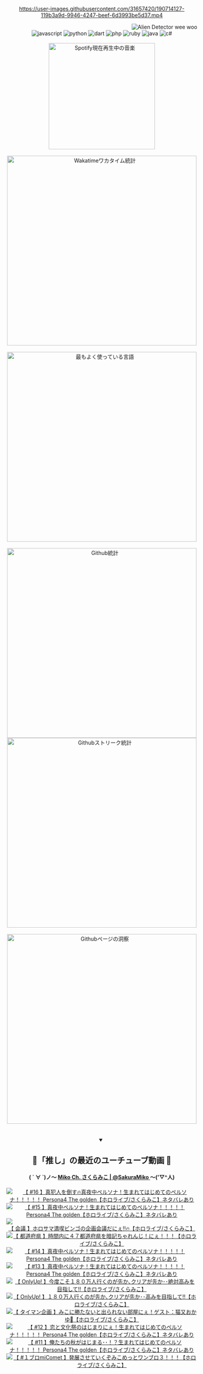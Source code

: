 <!-- START: HERO IMAGE GIF ////////// ////////// ////////// -->
<!-- <img src="@/../assets/img/gaming/ghost-of-tsushima.gif" width="100%"  alt="nellyXinwei's Hero Gif Image"/> -->
<!-- END: HERO IMAGE GIF ////////// ////////// ////////// -->

<div align="center" >  
  
<!-- START:ワンピース 第1015話「ルフィはRED ROCを使う」 -->
<https://user-images.githubusercontent.com/31657420/190714127-119b3a9d-9946-4247-beef-6d3993be5d37.mp4>
<!-- END:ワンピース 第1015話「ルフィはRED ROCを使う」 -->

<!-- START:VISITOR COUNTER -->
<div width="100%" align="right">
<img src="https://komarev.com/ghpvc/?username=nellyXinwei&label=🛸&color=grey&style=for-the-badge&labelcolor=ffffff" alt="Alien Detector wee woo"/>
</div>
<!-- END:VISITOR COUNTER -->

<!-- START: PROGRAMMING LANGUAGES -->
<!-- 色彩 Color Scheme:
#961E3A, #8A0D42, #5A0640, #4F265E, #2B355A, #3E759B, #CC4246,
#BB2649, #AD1052, #700750, #633075, #364270, #4E92C2, #FF5357
Sauce: https://www.webcreatorbox.com/inspiration/pantone-2023
-->

<img src="https://img.shields.io/badge/javascript%20-%23BB2649.svg?&style=for-the-badge&logo=javascript&logoColor=white&labelColor=961E3A" alt="javascript"/>
<img src="https://img.shields.io/badge/python%20-%23AD1052.svg?&style=for-the-badge&logo=python&logoColor=white&labelColor=8A0D42" alt="python" />
<img src="https://img.shields.io/badge/dart%20-%23700750.svg?&style=for-the-badge&logo=dart&logoColor=white&labelColor=5A0640" alt="dart"/>
<img src="https://img.shields.io/badge/php%20-%23633075.svg?&style=for-the-badge&logo=php&logoColor=white&labelColor=4F265E" alt="php"/>
<img src="https://img.shields.io/badge/ruby%20-%23364270.svg?&style=for-the-badge&logo=ruby&logoColor=white&labelColor=2B355A" alt="ruby"/>
<img src="https://img.shields.io/badge/java%20-%234E92C2.svg?&style=for-the-badge&logo=openjdk&logoColor=white&labelColor=3E759B" alt="java"/>
<img src="https://img.shields.io/badge/c%23-%23FF5357.svg?style=for-the-badge&logo=c-sharp&logoColor=white&labelColor=CC4246" alt="c#"/>  
<!-- END: PROGRAMMING LANGUAGES -->

<br>
<br>

<!-- START: MUSIC STATUS -->
  <!-- <a href="https://newojima-gsrs-20220114.vercel.app/api/now-playing?open">
    <img src="https://newojima-gsrs-20220114.vercel.app/api/now-playing" alt="Spotify現在再生中の音楽">
  </a> -->
  <img src="https://newojima-grss-20230114.vercel.app/api/spotify?border_color=transparent" alt="Spotify現在再生中の音楽" width="280px">
<!-- END: MUSIC STATUS -->

<br>
<br>

<!-- START: GITHUB STATUS -->
<!-- 色彩 Color Scheme:  #BB2649, #AD1052, #700750, #633075 -->
<img align="center" src="https://newojima-grs-20230109.vercel.app/api/wakatime?username=newojima&layout=compact&langs_count=10&locale=ja&hide_title=false&title_color=fff&hide_border=true&text_color=fff&bg_color=BB2649,BB2649,633075,633075&hide=other,css,html,bash,xml,git%20config,makefile,properties,yaml,markdown,text,json,jsx" alt="Wakatimeワカタイム統計" width="500px"/>

<br>
<br>

<!-- 色彩 Color Scheme:  #633075, #364270, #4E92C2 -->
  <img align="center" src="https://newojima-grs-20230109.vercel.app/api/top-langs?username=newojima&layout=compact&text_color=fff&icon_color=fff&hide_border=true&&locale=ja&hide_title=false&title_color=fff&include_all_commits=true&card_width=445&langs_count=11&hide=c%23,powershell,shaderlab,hlsl,makefile,jupyter%20notebook,python,html,css,shell,batchfile,less,liquid,hack,scss&bg_color=4F265E,633075,4E92C2" alt="最もよく使っている言語" width="500px"/>

<br>
<br>

<!-- 色彩 Color Scheme:  #4E92C2, #FF5357 -->
  <img align="center" src="https://newojima-grs-20230109.vercel.app/api?username=newojima&rank_icon=github&show_icons=true&&locale=ja&title_color=fff&text_color=fff&icon_color=fff&hide_border=true&hide_title=false&count_private=true&include_all_commits=true&card_width=495&disable_animations=true&bg_color=4E92C2,4E92C2,FF5357" alt="Github統計" width="500px"/>

<br>

<img align="center" src="https://streak-stats.demolab.com?user=newojima&theme=dark&hide_border=true&locale=ja&ring=BB2649&stroke=222222&background=151515&sideLabels=BB2649&currStreakLabel=ffffff&border=BB2649&fire=FF5357&currStreakNum=ffffff&sideNums=FF5357&dates=ffffff" alt="Githubストリーク統計" width="500px"/>

<br>
<br>

  <img align="center" width="500px" src="@/../assets/img/page-insights.svg" alt="Githubページの洞察"/>
  
</div>
<!-- END: GITHUB STATUS -->

<br>
<br>

<div align="center">
<details open>
  <summary>

  </summary>

  <h2 align="center">🌸「推し」の最近のユーチューブ動画 🌸</h2>
  <h4>
  ( ´ ∀ `)ノ～ 
  <a href="https://www.youtube.com/@SakuraMiko">Miko Ch. さくらみこ | @SakuraMiko
  </a>
   ～('▽^人)
  </h4>

  <!-- BEGIN YOUTUBE-CARDS -->
<a href="https://www.youtube.com/watch?v=7CYmL78QqQw"><img src="https://ytcards.demolab.com/?id=7CYmL78QqQw&title=%E3%80%90+%2316+%E3%80%91%E7%9C%9F%E7%8A%AF%E4%BA%BA%E3%82%92%E5%80%92%E3%81%99%F0%9F%94%A5%E7%9C%9F%E5%A4%9C%E4%B8%AD%E3%83%9A%E3%83%AB%E3%82%BD%E3%83%8A%EF%BC%81%E7%94%9F%E3%81%BE%E3%82%8C%E3%81%A6%E3%81%AF%E3%81%98%E3%82%81%E3%81%A6%E3%81%AE%E3%83%9A%E3%83%AB%E3%82%BD%E3%83%8A%EF%BC%81%EF%BC%81%EF%BC%81%EF%BC%81%EF%BC%81+Persona4+The+golden%E3%80%90%E3%83%9B%E3%83%AD%E3%83%A9%E3%82%A4%E3%83%96%2F%E3%81%95%E3%81%8F%E3%82%89%E3%81%BF%E3%81%93%E3%80%91%E3%83%8D%E3%82%BF%E3%83%90%E3%83%AC%E3%81%82%E3%82%8A&lang=ja&timestamp=1688791645&background_color=%230d1117&title_color=%23ffffff&stats_color=%23dedede&width=187&border_radius=5&duration=0" alt="【 #16 】真犯人を倒す🔥真夜中ペルソナ！生まれてはじめてのペルソナ！！！！！ Persona4 The golden【ホロライブ/さくらみこ】ネタバレあり" title="【 #16 】真犯人を倒す🔥真夜中ペルソナ！生まれてはじめてのペルソナ！！！！！ Persona4 The golden【ホロライブ/さくらみこ】ネタバレあり"></a>
<a href="https://www.youtube.com/watch?v=Sg7xbsNDPp4"><img src="https://ytcards.demolab.com/?id=Sg7xbsNDPp4&title=%E3%80%90+%2315+%E3%80%91%E7%9C%9F%E5%A4%9C%E4%B8%AD%E3%83%9A%E3%83%AB%E3%82%BD%E3%83%8A%EF%BC%81%E7%94%9F%E3%81%BE%E3%82%8C%E3%81%A6%E3%81%AF%E3%81%98%E3%82%81%E3%81%A6%E3%81%AE%E3%83%9A%E3%83%AB%E3%82%BD%E3%83%8A%EF%BC%81%EF%BC%81%EF%BC%81%EF%BC%81%EF%BC%81+Persona4+The+golden%E3%80%90%E3%83%9B%E3%83%AD%E3%83%A9%E3%82%A4%E3%83%96%2F%E3%81%95%E3%81%8F%E3%82%89%E3%81%BF%E3%81%93%E3%80%91%E3%83%8D%E3%82%BF%E3%83%90%E3%83%AC%E3%81%82%E3%82%8A&lang=ja&timestamp=1688754392&background_color=%230d1117&title_color=%23ffffff&stats_color=%23dedede&width=187&border_radius=5&duration=15076" alt="【 #15 】真夜中ペルソナ！生まれてはじめてのペルソナ！！！！！ Persona4 The golden【ホロライブ/さくらみこ】ネタバレあり" title="【 #15 】真夜中ペルソナ！生まれてはじめてのペルソナ！！！！！ Persona4 The golden【ホロライブ/さくらみこ】ネタバレあり"></a>
<a href="https://www.youtube.com/watch?v=5wWG7HYUdRk"><img src="https://ytcards.demolab.com/?id=5wWG7HYUdRk&title=%E3%80%90+%E4%BC%9A%E8%AD%B0+%E3%80%91%E3%83%9B%E3%83%AD%E3%82%B5%E3%83%9E%E6%BA%80%E5%96%AB%E3%83%93%E3%83%B3%E3%82%B4%E3%81%AE%E4%BC%81%E7%94%BB%E4%BC%9A%E8%AD%B0%E3%81%A0%E3%81%AB%E3%81%87%E2%80%BC%F0%9F%94%A5%E3%80%90%E3%83%9B%E3%83%AD%E3%83%A9%E3%82%A4%E3%83%96%2F%E3%81%95%E3%81%8F%E3%82%89%E3%81%BF%E3%81%93%E3%80%91&lang=ja&timestamp=1688566554&background_color=%230d1117&title_color=%23ffffff&stats_color=%23dedede&width=187&border_radius=5&duration=7427" alt="【 会議 】ホロサマ満喫ビンゴの企画会議だにぇ‼🔥【ホロライブ/さくらみこ】" title="【 会議 】ホロサマ満喫ビンゴの企画会議だにぇ‼🔥【ホロライブ/さくらみこ】"></a>
<a href="https://www.youtube.com/watch?v=fBRi6v-ZpPM"><img src="https://ytcards.demolab.com/?id=fBRi6v-ZpPM&title=%E3%80%90+%E9%83%BD%E9%81%93%E5%BA%9C%E7%9C%8C+%E3%80%91%E6%99%82%E9%96%93%E5%86%85%E3%81%AB%EF%BC%94%EF%BC%97%E9%83%BD%E9%81%93%E5%BA%9C%E7%9C%8C%E3%82%92%E6%9A%97%E8%A8%98%E3%81%A1%E3%82%83%E3%82%8C%E3%82%93%E3%81%98%EF%BC%81%E3%81%AB%E3%81%87%EF%BC%81%EF%BC%81%EF%BC%81%E3%80%90%E3%83%9B%E3%83%AD%E3%83%A9%E3%82%A4%E3%83%96%2F%E3%81%95%E3%81%8F%E3%82%89%E3%81%BF%E3%81%93%E3%80%91&lang=ja&timestamp=1688479834&background_color=%230d1117&title_color=%23ffffff&stats_color=%23dedede&width=187&border_radius=5&duration=6885" alt="【 都道府県 】時間内に４７都道府県を暗記ちゃれんじ！にぇ！！！【ホロライブ/さくらみこ】" title="【 都道府県 】時間内に４７都道府県を暗記ちゃれんじ！にぇ！！！【ホロライブ/さくらみこ】"></a>
<a href="https://www.youtube.com/watch?v=YG5ifg0LMI8"><img src="https://ytcards.demolab.com/?id=YG5ifg0LMI8&title=%E3%80%90+%2314+%E3%80%91%E7%9C%9F%E5%A4%9C%E4%B8%AD%E3%83%9A%E3%83%AB%E3%82%BD%E3%83%8A%EF%BC%81%E7%94%9F%E3%81%BE%E3%82%8C%E3%81%A6%E3%81%AF%E3%81%98%E3%82%81%E3%81%A6%E3%81%AE%E3%83%9A%E3%83%AB%E3%82%BD%E3%83%8A%EF%BC%81%EF%BC%81%EF%BC%81%EF%BC%81%EF%BC%81+Persona4+The+golden%E3%80%90%E3%83%9B%E3%83%AD%E3%83%A9%E3%82%A4%E3%83%96%2F%E3%81%95%E3%81%8F%E3%82%89%E3%81%BF%E3%81%93%E3%80%91%E3%83%8D%E3%82%BF%E3%83%90%E3%83%AC%E3%81%82%E3%82%8A&lang=ja&timestamp=1688233496&background_color=%230d1117&title_color=%23ffffff&stats_color=%23dedede&width=187&border_radius=5&duration=12621" alt="【 #14 】真夜中ペルソナ！生まれてはじめてのペルソナ！！！！！ Persona4 The golden【ホロライブ/さくらみこ】ネタバレあり" title="【 #14 】真夜中ペルソナ！生まれてはじめてのペルソナ！！！！！ Persona4 The golden【ホロライブ/さくらみこ】ネタバレあり"></a>
<a href="https://www.youtube.com/watch?v=Z7tCRiHlJa8"><img src="https://ytcards.demolab.com/?id=Z7tCRiHlJa8&title=%E3%80%90+%2313+%E3%80%91%E7%9C%9F%E5%A4%9C%E4%B8%AD%E3%83%9A%E3%83%AB%E3%82%BD%E3%83%8A%EF%BC%81%E7%94%9F%E3%81%BE%E3%82%8C%E3%81%A6%E3%81%AF%E3%81%98%E3%82%81%E3%81%A6%E3%81%AE%E3%83%9A%E3%83%AB%E3%82%BD%E3%83%8A%EF%BC%81%EF%BC%81%EF%BC%81%EF%BC%81%EF%BC%81+Persona4+The+golden%E3%80%90%E3%83%9B%E3%83%AD%E3%83%A9%E3%82%A4%E3%83%96%2F%E3%81%95%E3%81%8F%E3%82%89%E3%81%BF%E3%81%93%E3%80%91%E3%83%8D%E3%82%BF%E3%83%90%E3%83%AC%E3%81%82%E3%82%8A&lang=ja&timestamp=1688150326&background_color=%230d1117&title_color=%23ffffff&stats_color=%23dedede&width=187&border_radius=5&duration=19229" alt="【 #13 】真夜中ペルソナ！生まれてはじめてのペルソナ！！！！！ Persona4 The golden【ホロライブ/さくらみこ】ネタバレあり" title="【 #13 】真夜中ペルソナ！生まれてはじめてのペルソナ！！！！！ Persona4 The golden【ホロライブ/さくらみこ】ネタバレあり"></a>
<a href="https://www.youtube.com/watch?v=GX6ijfo6iJA"><img src="https://ytcards.demolab.com/?id=GX6ijfo6iJA&title=%E3%80%90+OnlyUp%21+%E3%80%91%E4%BB%8A%E5%BA%A6%E3%81%93%E3%81%9D%EF%BC%91%EF%BC%98%EF%BC%90%E4%B8%87%E4%BA%BA%E8%A1%8C%E3%81%8F%E3%81%AE%E3%81%8C%E5%85%88%E3%81%8B%EF%BD%A4%E3%82%AF%E3%83%AA%E3%82%A2%E3%81%8C%E5%85%88%E3%81%8B%EF%BD%A5%EF%BD%A5%E7%B5%B6%E5%AF%BE%E9%AB%98%E3%81%BF%E3%82%92%E7%9B%AE%E6%8C%87%E3%81%97%E3%81%A6%E2%80%BC%E3%80%90%E3%83%9B%E3%83%AD%E3%83%A9%E3%82%A4%E3%83%96%2F%E3%81%95%E3%81%8F%E3%82%89%E3%81%BF%E3%81%93%E3%80%91&lang=ja&timestamp=1687976161&background_color=%230d1117&title_color=%23ffffff&stats_color=%23dedede&width=187&border_radius=5&duration=21456" alt="【 OnlyUp! 】今度こそ１８０万人行くのが先か､クリアが先か･･絶対高みを目指して‼【ホロライブ/さくらみこ】" title="【 OnlyUp! 】今度こそ１８０万人行くのが先か､クリアが先か･･絶対高みを目指して‼【ホロライブ/さくらみこ】"></a>
<a href="https://www.youtube.com/watch?v=1iHCBRYR6aE"><img src="https://ytcards.demolab.com/?id=1iHCBRYR6aE&title=%E3%80%90+OnlyUp%21+%E3%80%91%EF%BC%91%EF%BC%98%EF%BC%90%E4%B8%87%E4%BA%BA%E8%A1%8C%E3%81%8F%E3%81%AE%E3%81%8C%E5%85%88%E3%81%8B%EF%BD%A4%E3%82%AF%E3%83%AA%E3%82%A2%E3%81%8C%E5%85%88%E3%81%8B%EF%BD%A5%EF%BD%A5%E9%AB%98%E3%81%BF%E3%82%92%E7%9B%AE%E6%8C%87%E3%81%97%E3%81%A6%E2%80%BC%E3%80%90%E3%83%9B%E3%83%AD%E3%83%A9%E3%82%A4%E3%83%96%2F%E3%81%95%E3%81%8F%E3%82%89%E3%81%BF%E3%81%93%E3%80%91&lang=ja&timestamp=1687886639&background_color=%230d1117&title_color=%23ffffff&stats_color=%23dedede&width=187&border_radius=5&duration=18093" alt="【 OnlyUp! 】１８０万人行くのが先か､クリアが先か･･高みを目指して‼【ホロライブ/さくらみこ】" title="【 OnlyUp! 】１８０万人行くのが先か､クリアが先か･･高みを目指して‼【ホロライブ/さくらみこ】"></a>
<a href="https://www.youtube.com/watch?v=cnV04aXJqB0"><img src="https://ytcards.demolab.com/?id=cnV04aXJqB0&title=%E3%80%90+%E3%82%BF%E3%82%A4%E3%83%9E%E3%83%B3%E4%BC%81%E7%94%BB+%E3%80%91%E3%81%BF%E3%81%93%E3%81%AB%E5%8B%9D%E3%81%9F%E3%81%AA%E3%81%84%E3%81%A8%E5%87%BA%E3%82%89%E3%82%8C%E3%81%AA%E3%81%84%E9%83%A8%E5%B1%8B%E3%81%AB%E3%81%87%EF%BC%81%E3%82%B2%E3%82%B9%E3%83%88%EF%BC%9A%E7%8C%AB%E5%8F%88%E3%81%8A%E3%81%8B%E3%82%86%F0%9F%8D%99%E3%80%90%E3%83%9B%E3%83%AD%E3%83%A9%E3%82%A4%E3%83%96%2F%E3%81%95%E3%81%8F%E3%82%89%E3%81%BF%E3%81%93%E3%80%91&lang=ja&timestamp=1687698502&background_color=%230d1117&title_color=%23ffffff&stats_color=%23dedede&width=187&border_radius=5&duration=3653" alt="【 タイマン企画 】みこに勝たないと出られない部屋にぇ！ゲスト：猫又おかゆ🍙【ホロライブ/さくらみこ】" title="【 タイマン企画 】みこに勝たないと出られない部屋にぇ！ゲスト：猫又おかゆ🍙【ホロライブ/さくらみこ】"></a>
<a href="https://www.youtube.com/watch?v=YTPPvgqY9Rw"><img src="https://ytcards.demolab.com/?id=YTPPvgqY9Rw&title=%E3%80%90+%2312+%E3%80%91%E6%81%8B%E3%81%A8%E6%96%87%E5%8C%96%E7%A5%AD%E3%81%AE%E3%81%AF%E3%81%98%E3%81%BE%E3%82%8A%E3%81%AB%E3%81%87%EF%BC%81%E7%94%9F%E3%81%BE%E3%82%8C%E3%81%A6%E3%81%AF%E3%81%98%E3%82%81%E3%81%A6%E3%81%AE%E3%83%9A%E3%83%AB%E3%82%BD%E3%83%8A%EF%BC%81%EF%BC%81%EF%BC%81%EF%BC%81%EF%BC%81+Persona4+The+golden%E3%80%90%E3%83%9B%E3%83%AD%E3%83%A9%E3%82%A4%E3%83%96%2F%E3%81%95%E3%81%8F%E3%82%89%E3%81%BF%E3%81%93%E3%80%91%E3%83%8D%E3%82%BF%E3%83%90%E3%83%AC%E3%81%82%E3%82%8A&lang=ja&timestamp=1687682633&background_color=%230d1117&title_color=%23ffffff&stats_color=%23dedede&width=187&border_radius=5&duration=16065" alt="【 #12 】恋と文化祭のはじまりにぇ！生まれてはじめてのペルソナ！！！！！ Persona4 The golden【ホロライブ/さくらみこ】ネタバレあり" title="【 #12 】恋と文化祭のはじまりにぇ！生まれてはじめてのペルソナ！！！！！ Persona4 The golden【ホロライブ/さくらみこ】ネタバレあり"></a>
<a href="https://www.youtube.com/watch?v=G6EaSuWDtJk"><img src="https://ytcards.demolab.com/?id=G6EaSuWDtJk&title=%E3%80%90+%2311+%E3%80%91%E4%BF%BA%E3%81%9F%E3%81%A1%E3%81%AE%E7%A7%8B%E3%81%8C%E3%81%AF%E3%81%98%E3%81%BE%E3%82%8B%EF%BD%A5%EF%BD%A5%EF%BC%81%EF%BC%9F%E7%94%9F%E3%81%BE%E3%82%8C%E3%81%A6%E3%81%AF%E3%81%98%E3%82%81%E3%81%A6%E3%81%AE%E3%83%9A%E3%83%AB%E3%82%BD%E3%83%8A%EF%BC%81%EF%BC%81%EF%BC%81%EF%BC%81%EF%BC%81+Persona4+The+golden%E3%80%90%E3%83%9B%E3%83%AD%E3%83%A9%E3%82%A4%E3%83%96%2F%E3%81%95%E3%81%8F%E3%82%89%E3%81%BF%E3%81%93%E3%80%91%E3%83%8D%E3%82%BF%E3%83%90%E3%83%AC%E3%81%82%E3%82%8A&lang=ja&timestamp=1687599617&background_color=%230d1117&title_color=%23ffffff&stats_color=%23dedede&width=187&border_radius=5&duration=19246" alt="【 #11 】俺たちの秋がはじまる･･！？生まれてはじめてのペルソナ！！！！！ Persona4 The golden【ホロライブ/さくらみこ】ネタバレあり" title="【 #11 】俺たちの秋がはじまる･･！？生まれてはじめてのペルソナ！！！！！ Persona4 The golden【ホロライブ/さくらみこ】ネタバレあり"></a>
<a href="https://www.youtube.com/watch?v=7OCcgg0sYjY"><img src="https://ytcards.demolab.com/?id=7OCcgg0sYjY&title=%E3%80%90+%23%EF%BC%91%E3%83%96%E3%83%ADmiComet+%E3%80%91%E7%99%BA%E5%B1%95%E3%81%95%E3%81%9B%E3%81%A6%E3%81%84%E3%81%8F%E3%81%9E%E3%81%BF%E3%81%93%E3%82%81%E3%81%A3%E3%81%A8%E3%83%AF%E3%83%B3%E3%83%96%E3%83%AD%EF%BC%93%EF%BC%81%EF%BC%81%EF%BC%81%E3%80%90%E3%83%9B%E3%83%AD%E3%83%A9%E3%82%A4%E3%83%96%2F%E3%81%95%E3%81%8F%E3%82%89%E3%81%BF%E3%81%93%E3%80%91&lang=ja&timestamp=1687448845&background_color=%230d1117&title_color=%23ffffff&stats_color=%23dedede&width=187&border_radius=5&duration=12821" alt="【 #１ブロmiComet 】発展させていくぞみこめっとワンブロ３！！！【ホロライブ/さくらみこ】" title="【 #１ブロmiComet 】発展させていくぞみこめっとワンブロ３！！！【ホロライブ/さくらみこ】"></a>
<!-- END YOUTUBE-CARDS -->

</div>
  
</details>
